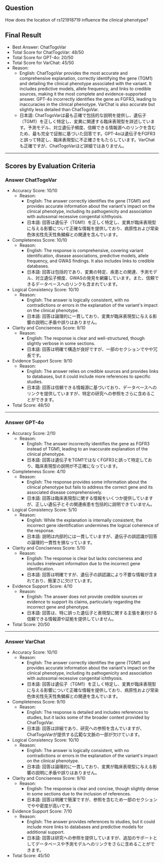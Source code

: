 ## Question

How does the location of rs121918719 influence the clinical phenotype?

## Final Result

- Best Answer: ChatTogoVar
- Total Score for ChatTogoVar: 48/50
- Total Score for GPT-4o: 20/50
- Total Score for VarChat: 45/50
- Reason:
  - English: ChatTogoVar provides the most accurate and comprehensive explanation, correctly identifying the gene (TGM1) and detailing the clinical phenotype associated with the variant. It includes predictive models, allele frequency, and links to credible sources, making it the most complete and evidence-supported answer. GPT-4o incorrectly identifies the gene as FGFR3, leading to inaccuracies in the clinical phenotype. VarChat is also accurate but slightly less detailed than ChatTogoVar.
  - 日本語: ChatTogoVarは最も正確で包括的な説明を提供し、遺伝子（TGM1）を正しく特定し、変異に関連する臨床表現型を詳述しています。予測モデル、対立遺伝子頻度、信頼できる情報源へのリンクを含むため、最も完全で証拠に基づいた回答です。GPT-4oは遺伝子をFGFR3と誤って特定し、臨床表現型に不正確さをもたらしています。VarChatも正確ですが、ChatTogoVarほど詳細ではありません。

---

## Scores by Evaluation Criteria

### Answer ChatTogoVar
- Accuracy Score: 10/10
  - Reason: 
    - English: The answer correctly identifies the gene (TGM1) and provides accurate information about the variant's impact on the clinical phenotype, including its pathogenicity and association with autosomal recessive congenital ichthyosis.
    - 日本語: 回答は遺伝子（TGM1）を正しく特定し、変異が臨床表現型に与える影響について正確な情報を提供しており、病原性および常染色体劣性先天性魚鱗癬との関連を含んでいます。
- Completeness Score: 10/10
  - Reason: 
    - English: The response is comprehensive, covering variant identification, disease associations, predictive models, allele frequency, and GWAS findings. It also includes links to credible databases.
    - 日本語: 回答は包括的であり、変異の特定、疾患との関連、予測モデル、対立遺伝子頻度、GWASの発見を網羅しています。また、信頼できるデータベースへのリンクも含まれています。
- Logical Consistency Score: 10/10
  - Reason: 
    - English: The answer is logically consistent, with no contradictions or errors in the explanation of the variant's impact on the clinical phenotype.
    - 日本語: 回答は論理的に一貫しており、変異が臨床表現型に与える影響の説明に矛盾や誤りはありません。
- Clarity and Conciseness Score: 9/10
  - Reason: 
    - English: The response is clear and well-structured, though slightly verbose in some sections.
    - 日本語: 回答は明確で構造が良好ですが、一部のセクションでやや冗長です。
- Evidence Support Score: 9/10
  - Reason: 
    - English: The answer relies on credible sources and provides links to databases, but it could include more references to specific studies.
    - 日本語: 回答は信頼できる情報源に基づいており、データベースへのリンクを提供していますが、特定の研究への参照をさらに含めることができます。
- Total Score: 48/50

---

### Answer GPT-4o
- Accuracy Score: 2/10
  - Reason: 
    - English: The answer incorrectly identifies the gene as FGFR3 instead of TGM1, leading to an inaccurate explanation of the clinical phenotype.
    - 日本語: 回答は遺伝子をTGM1ではなくFGFR3と誤って特定しており、臨床表現型の説明が不正確になっています。
- Completeness Score: 4/10
  - Reason: 
    - English: The response provides some information about the clinical phenotype but fails to address the correct gene and its associated disease comprehensively.
    - 日本語: 回答は臨床表現型に関する情報をいくつか提供していますが、正しい遺伝子とその関連疾患を包括的に説明できていません。
- Logical Consistency Score: 5/10
  - Reason: 
    - English: While the explanation is internally consistent, the incorrect gene identification undermines the logical coherence of the response.
    - 日本語: 説明は内部的には一貫していますが、遺伝子の誤認識が回答の論理的一貫性を損なっています。
- Clarity and Conciseness Score: 5/10
  - Reason: 
    - English: The response is clear but lacks conciseness and includes irrelevant information due to the incorrect gene identification.
    - 日本語: 回答は明確ですが、遺伝子の誤認識により不要な情報が含まれており、簡潔さに欠けています。
- Evidence Support Score: 4/10
  - Reason: 
    - English: The answer does not provide credible sources or evidence to support its claims, particularly regarding the incorrect gene and phenotype.
    - 日本語: 回答は、特に誤った遺伝子と表現型に関する主張を裏付ける信頼できる情報源や証拠を提供していません。
- Total Score: 20/50

---

### Answer VarChat
- Accuracy Score: 10/10
  - Reason: 
    - English: The answer correctly identifies the gene (TGM1) and provides accurate information about the variant's impact on the clinical phenotype, including its pathogenicity and association with autosomal recessive congenital ichthyosis.
    - 日本語: 回答は遺伝子（TGM1）を正しく特定し、変異が臨床表現型に与える影響について正確な情報を提供しており、病原性および常染色体劣性先天性魚鱗癬との関連を含んでいます。
- Completeness Score: 9/10
  - Reason: 
    - English: The response is detailed and includes references to studies, but it lacks some of the broader context provided by ChatTogoVar.
    - 日本語: 回答は詳細であり、研究への参照を含んでいますが、ChatTogoVarが提供する広範な文脈の一部が欠けています。
- Logical Consistency Score: 10/10
  - Reason: 
    - English: The answer is logically consistent, with no contradictions or errors in the explanation of the variant's impact on the clinical phenotype.
    - 日本語: 回答は論理的に一貫しており、変異が臨床表現型に与える影響の説明に矛盾や誤りはありません。
- Clarity and Conciseness Score: 9/10
  - Reason: 
    - English: The response is clear and concise, though slightly dense in some sections due to the inclusion of references.
    - 日本語: 回答は明確で簡潔ですが、参照を含むため一部のセクションでやや密度が高いです。
- Evidence Support Score: 7/10
  - Reason: 
    - English: The answer provides references to studies, but it could include more links to databases and predictive models for additional support.
    - 日本語: 回答は研究への参照を提供していますが、追加のサポートとしてデータベースや予測モデルへのリンクをさらに含めることができます。
- Total Score: 45/50